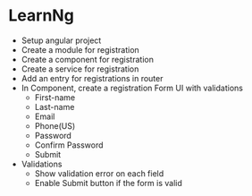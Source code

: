 # LearnNg

- Setup angular project 
- Create a module for registration
- Create a component for registration 
- Create a service for registration
- Add an entry for registrations in router
- In Component, create a registration Form UI with validations
    - First-name
    - Last-name
    - Email
    - Phone(US)
    - Password
    - Confirm Password
    - Submit
- Validations
    - Show validation error on each field
    - Enable Submit button if the form is valid
